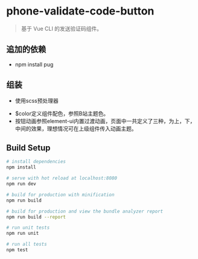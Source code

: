 # phone-validate-code-button

> 基于 Vue CLI 的发送验证码组件。

## 追加的依赖
* npm install pug

## 组装
* 使用scss预处理器
+ $color定义组件配色，参照B站主题色。
+ 按钮动画参照element-ui内置过渡动画，页面中一共定义了三种，为上，下，中间的效果，理想情况可在上级组件传入动画主题。


## Build Setup

``` bash
# install dependencies
npm install

# serve with hot reload at localhost:8080
npm run dev

# build for production with minification
npm run build

# build for production and view the bundle analyzer report
npm run build --report

# run unit tests
npm run unit

# run all tests
npm test
```
